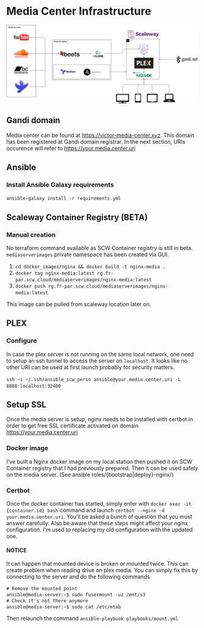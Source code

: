 # Media Center Infrastructure

<img src="./Media Center.png" alt="My Media Center Infrastructure diagram"/>

## Gandi domain
Media center can be found at https://victor-media-center.xyz. This domain has been registered at Gandi domain registrar.
In the next section, URIs occurence will refer to https://your.media.center.uri

## Ansible
### Install Ansible Galaxy requirements
`ansible-galaxy install -r requirements.yml`

## Scaleway Container Registry (BETA)
### Manual creation
No terraform command available as SCW Container registry is still in beta.
`mediaserverimages` private namespace has been created via GUI.

1. `cd docker_images/nginx && docker build -t nginx-media .`
2. `docker tag nginx-media:latest rg.fr-par.scw.cloud/mediaserverimages/nginx-media:latest`
3. `docker push rg.fr-par.scw.cloud/mediaserverimages/nginx-media:latest`

This image can be pulled from scaleway location later on.

## PLEX
### Configure
In case the plex server is not running on the same local network, one need to setup an ssh tunnel to access the server on `localhost`. It looks like no other URI can be used at first launch probably for security matters.

`ssh -i ~/.ssh/ansible_scw_perso ansible@your.media.center.uri -L 8888:localhost:32400`

## Setup SSL
Once the media server is setup, nginx needs to be installed with certbot in order to get free SSL certificate activated on domain https://your.media.center.uri

### Docker image
I've built a Nginx docker image on my local station then pushed it on SCW Container registry that I had previously prepared. Then it can be used safely on the media server. (See ansible roles/{bootstrap|deploy}-nginx/)

### Certbot
Once the docker container has started, simply enter with `docker exec -it {container.id} bash` command and launch `certbot --nginx -d your.media.center.uri`. You'll be asked a bunch of question that you must answer carefully. Also be aware that these steps might affect your nginx configuration. I'm used to replacing my old configuration with the updated one.


#### NOTICE
It can happen that mounted device is broken or mounted twice. This can create problem when reading drive on plex media. You can simply fix this by connecting to the server and do the following commands

```
# Remove the mounted point
ansible@media-server:~$ sudo fusermount -uz /mnt/s3
# Check it's not there anymore
ansible@media-server:~$ sudo cat /etc/mtab
```

Then relaunch the command `ansible-playbook playbooks/mount.yml`
